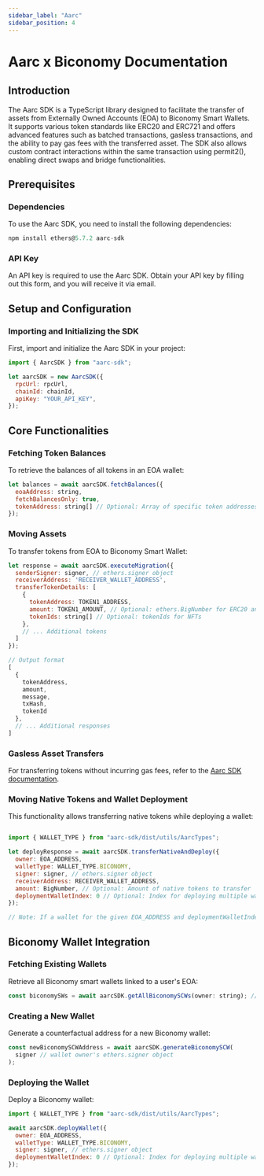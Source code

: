 ```yaml
---
sidebar_label: "Aarc"
sidebar_position: 4
---
```


# Aarc x Biconomy Documentation

## Introduction

The Aarc SDK is a TypeScript library designed to facilitate the transfer of assets from Externally Owned Accounts (EOA) to Biconomy Smart Wallets. It supports various token standards like ERC20 and ERC721 and offers advanced features such as batched transactions, gasless transactions, and the ability to pay gas fees with the transferred asset. The SDK also allows custom contract interactions within the same transaction using permit2(), enabling direct swaps and bridge functionalities.

## Prerequisites

### Dependencies

To use the Aarc SDK, you need to install the following dependencies:

```javascript
npm install ethers@5.7.2 aarc-sdk
```

### API Key

An API key is required to use the Aarc SDK. Obtain your API key by filling out this form, and you will receive it via email.

## Setup and Configuration

### Importing and Initializing the SDK

First, import and initialize the Aarc SDK in your project:

```javascript
import { AarcSDK } from "aarc-sdk";

let aarcSDK = new AarcSDK({
  rpcUrl: rpcUrl,
  chainId: chainId,
  apiKey: "YOUR_API_KEY",
});
```

## Core Functionalities

### Fetching Token Balances

To retrieve the balances of all tokens in an EOA wallet:

```javascript
let balances = await aarcSDK.fetchBalances({
  eoaAddress: string,
  fetchBalancesOnly: true,
  tokenAddress: string[] // Optional: Array of specific token addresses
});
```

### Moving Assets

To transfer tokens from EOA to Biconomy Smart Wallet:

```javascript
let response = await aarcSDK.executeMigration({
  senderSigner: signer, // ethers.signer object
  receiverAddress: 'RECEIVER_WALLET_ADDRESS',
  transferTokenDetails: [
    {
      tokenAddress: TOKEN1_ADDRESS,
      amount: TOKEN1_AMOUNT, // Optional: ethers.BigNumber for ERC20 and native tokens
      tokenIds: string[] // Optional: tokenIds for NFTs
    },
    // ... Additional tokens
  ]
});

// Output format
[
  {
    tokenAddress,
    amount,
    message,
    txHash,
    tokenId
  },
  // ... Additional responses
]
```

### Gasless Asset Transfers

For transferring tokens without incurring gas fees, refer to the [Aarc SDK documentation](https://github.com/aarc-xyz/aarc-sdk).

### Moving Native Tokens and Wallet Deployment

This functionality allows transferring native tokens while deploying a wallet:

```javascript

import { WALLET_TYPE } from "aarc-sdk/dist/utils/AarcTypes";

let deployResponse = await aarcSDK.transferNativeAndDeploy({
  owner: EOA_ADDRESS,
  walletType: WALLET_TYPE.BICONOMY,
  signer: signer, // ethers.signer object
  receiverAddress: RECEIVER_WALLET_ADDRESS,
  amount: BigNumber, // Optional: Amount of native tokens to transfer
  deploymentWalletIndex: 0 // Optional: Index for deploying multiple wallets under the same EOA
});

// Note: If a wallet for the given EOA_ADDRESS and deploymentWalletIndex exists, only the token transfer will occur.
```

## Biconomy Wallet Integration

### Fetching Existing Wallets

Retrieve all Biconomy smart wallets linked to a user's EOA:

```javascript
const biconomySWs = await aarcSDK.getAllBiconomySCWs(owner: string); // owner's eoaAddress
```

### Creating a New Wallet

Generate a counterfactual address for a new Biconomy wallet:

```javascript
const newBiconomySCWAddress = await aarcSDK.generateBiconomySCW(
  signer // wallet owner's ethers.signer object
);
```

### Deploying the Wallet

Deploy a Biconomy wallet:

```javascript
import { WALLET_TYPE } from "aarc-sdk/dist/utils/AarcTypes";

await aarcSDK.deployWallet({
  owner: EOA_ADDRESS,
  walletType: WALLET_TYPE.BICONOMY,
  signer: signer, // ethers.signer object
  deploymentWalletIndex: 0 // Optional: Index for deploying multiple wallets under the same EOA
});
```